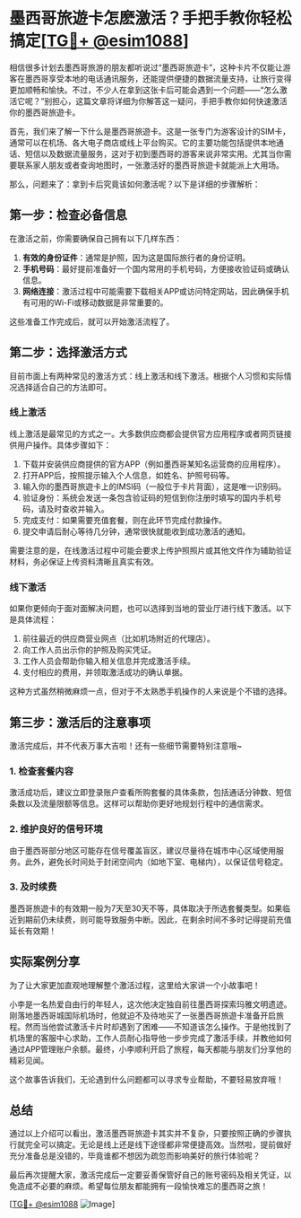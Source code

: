 # 墨西哥旅遊卡怎麽激活？手把手教你轻松搞定[[TG💪+ @esim1088](https://t.me/s/esim1088)]

相信很多计划去墨西哥旅游的朋友都听说过“墨西哥旅遊卡”，这种卡片不仅能让游客在墨西哥享受本地的电话通讯服务，还能提供便捷的数据流量支持，让旅行变得更加顺畅和愉快。不过，不少人在拿到这张卡后可能会遇到一个问题——“怎么激活它呢？”别担心，这篇文章将详细为你解答这一疑问，手把手教你如何快速激活你的墨西哥旅遊卡。

首先，我们来了解一下什么是墨西哥旅遊卡。这是一张专门为游客设计的SIM卡，通常可以在机场、各大电子商店或线上平台购买。它的主要功能包括提供本地通话、短信以及数据流量服务，这对于初到墨西哥的游客来说非常实用。尤其当你需要联系家人朋友或者查询地图时，一张激活好的墨西哥旅遊卡就能派上大用场。

那么，问题来了：拿到卡后究竟该如何激活呢？以下是详细的步骤解析：

## 第一步：检查必备信息

在激活之前，你需要确保自己拥有以下几样东西：
1. **有效的身份证件**：通常是护照，因为这是国际旅行者的身份证明。
2. **手机号码**：最好提前准备好一个国内常用的手机号码，方便接收验证码或确认信息。
3. **网络连接**：激活过程中可能需要下载相关APP或访问特定网站，因此确保手机有可用的Wi-Fi或移动数据是非常重要的。

这些准备工作完成后，就可以开始激活流程了。

## 第二步：选择激活方式

目前市面上有两种常见的激活方式：线上激活和线下激活。根据个人习惯和实际情况选择适合自己的方法即可。

### 线上激活

线上激活是最常见的方式之一。大多数供应商都会提供官方应用程序或者网页链接供用户操作。具体步骤如下：

1. 下载并安装供应商提供的官方APP（例如墨西哥某知名运营商的应用程序）。
2. 打开APP后，按照提示输入个人信息，如姓名、护照号码等。
3. 输入你的墨西哥旅遊卡上的IMSI码（一般位于卡片背面），这是唯一识别码。
4. 验证身份：系统会发送一条包含验证码的短信到你注册时填写的国内手机号码，请及时查收并输入。
5. 完成支付：如果需要充值套餐，则在此环节完成付款操作。
6. 提交申请后耐心等待几分钟，通常很快就能收到成功激活的通知。

需要注意的是，在线激活过程中可能会要求上传护照照片或其他文件作为辅助验证材料，务必保证上传资料清晰且真实有效。

### 线下激活

如果你更倾向于面对面解决问题，也可以选择到当地的营业厅进行线下激活。以下是具体流程：

1. 前往最近的供应商营业网点（比如机场附近的代理店）。
2. 向工作人员出示你的护照及购买凭证。
3. 工作人员会帮助你输入相关信息并完成激活手续。
4. 支付相应的费用，并领取激活成功的确认单据。

这种方式虽然稍微麻烦一点，但对于不太熟悉手机操作的人来说是个不错的选择。

## 第三步：激活后的注意事项

激活完成后，并不代表万事大吉啦！还有一些细节需要特别注意哦~

### 1. 检查套餐内容
激活成功后，建议立即登录账户查看所购套餐的具体条款，包括通话分钟数、短信条数以及流量限额等信息。这样可以帮助你更好地规划行程中的通信需求。

### 2. 维护良好的信号环境
由于墨西哥部分地区可能存在信号覆盖盲区，建议尽量待在城市中心区域使用服务。此外，避免长时间处于封闭空间内（如地下室、电梯内），以保证信号稳定。

### 3. 及时续费
墨西哥旅遊卡的有效期一般为7天至30天不等，具体取决于所选套餐类型。如果临近到期前仍未续费，则可能导致服务中断。因此，在剩余时间不多时记得提前充值延长有效期！

## 实际案例分享

为了让大家更加直观地理解整个激活过程，这里给大家讲一个小故事吧！

小李是一名热爱自由行的年轻人，这次他决定独自前往墨西哥探索玛雅文明遗迹。刚落地墨西哥城国际机场时，他就迫不及待地买了一张墨西哥旅遊卡准备开启旅程。然而当他尝试激活卡片时却遇到了困难——不知道该怎么操作。于是他找到了机场里的客服中心求助，工作人员耐心指导他一步步完成了激活手续，并教他如何通过APP管理账户余额。最终，小李顺利开启了旅程，每天都能与朋友们分享他的精彩见闻。

这个故事告诉我们，无论遇到什么问题都可以寻求专业帮助，不要轻易放弃哦！

## 总结

通过以上介绍可以看出，激活墨西哥旅遊卡其实并不复杂，只要按照正确的步骤执行就完全可以搞定。无论是线上还是线下途径都非常便捷高效。当然啦，提前做好充分准备总是没错的，毕竟谁都不想因为疏忽而影响美好的旅行体验呢？

最后再次提醒大家，激活完成后一定要妥善保管好自己的账号密码及相关凭证，以免造成不必要的麻烦。希望每位朋友都能拥有一段愉快难忘的墨西哥之旅！

[[TG💪+ @esim1088](https://t.me/s/esim1088) ![Image](https://i.postimg.cc/4NQfJmqS/Snipaste-2025-05-13-00-14-12.png)]